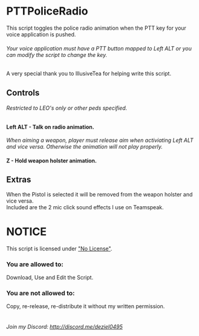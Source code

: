 # PTTPoliceRadio
This script toggles the police radio animation when the PTT key for your voice application is pushed.
###### _Your voice application must have a PTT button mapped to Left ALT or you can modify the script to change the key._
A very special thank you to IllusiveTea for helping write this script.
## Controls
###### _Restricted to LEO's only or other peds specified._
#### **Left ALT - Talk on radio animation.**
*When aiming a weapon, player must release aim when activiating Left ALT and vice versa. Otherwise the animation will not play properly.*
#### **Z - Hold weapon holster animation.**
## Extras
When the Pistol is selected it will be removed from the weapon holster and vice versa.
<br>
Included are the 2 mic click sound effects I use on Teamspeak.
# NOTICE
This script is licensed under ["No License"](https://choosealicense.com/no-license/).
### You are allowed to:
Download, Use and Edit the Script.
<br>
### You are not allowed to:
Copy, re-release, re-distribute it without my written permission.
<br><br>
###### Join my Discord: http://discord.me/deziel0495
